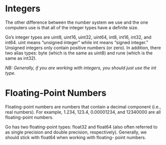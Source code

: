 # Integers

The other difference between the number system we use and the one computers use is that all of the integer types have a definite size.

Go’s integer types are uint8, uint16, uint32, uint64, int8, int16, int32, and int64.
uint means “unsigned integer” while int means “signed integer.”
Unsigned integers only contain positive numbers (or zero).
In addition, there two alias types: byte (which is the same as uint8) and rune (which is the same as int32).

_NB: Generally, if you are working with integers, you should just use the int type._

# Floating-Point Numbers

Floating-point numbers are numbers that contain a decimal component (i.e., real numbers). For example, 1.234, 123.4, 0.00001234, and 12340000 are all floating-point numbers.

Go has two floating-point types: float32 and float64 (also often referred to as single precision and double precision, respectively). Generally, we should stick with float64 when working with floating- point numbers.
